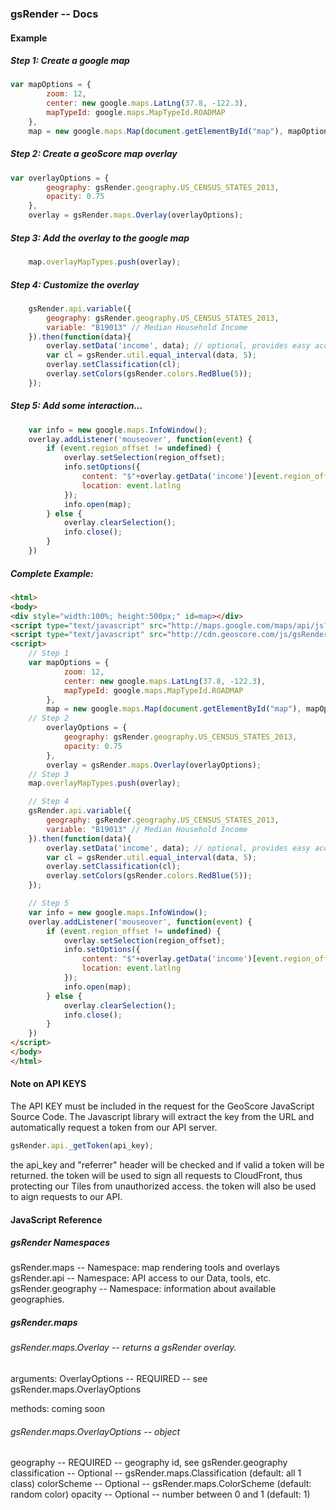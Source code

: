 ### gsRender -- Docs
#### Example

##### Step 1: Create a google map
```javascript
var mapOptions = {
        zoom: 12,
        center: new google.maps.LatLng(37.8, -122.3),
        mapTypeId: google.maps.MapTypeId.ROADMAP
    },
    map = new google.maps.Map(document.getElementById("map"), mapOptions);
```

##### Step 2: Create a geoScore map overlay
```javascript
var overlayOptions = {
        geography: gsRender.geography.US_CENSUS_STATES_2013,
        opacity: 0.75
    },
    overlay = gsRender.maps.Overlay(overlayOptions);
```            

##### Step 3: Add the overlay to the google map
```javascript
    map.overlayMapTypes.push(overlay);   
```

##### Step 4: Customize the overlay
```javascript
    gsRender.api.variable({
        geography: gsRender.geography.US_CENSUS_STATES_2013,
        variable: "B19013" // Median Household Income
    }).then(function(data){
        overlay.setData('income', data); // optional, provides easy access to the raw data, used in step 5.
        var cl = gsRender.util.equal_interval(data, 5);
        overlay.setClassification(cl);
        overlay.setColors(gsRender.colors.RedBlue(5));
    });
```

##### Step 5: Add some interaction...
```javascript
    var info = new google.maps.InfoWindow();
    overlay.addListener('mouseover', function(event) {
        if (event.region_offset != undefined) {
            overlay.setSelection(region_offset);
            info.setOptions({
                content: "$"+overlay.getData('income')[event.region_offset],
                location: event.latlng
            });
            info.open(map);
        } else {
            overlay.clearSelection();
            info.close();
        }
    })

```

##### Complete Example:
```html
<html>
<body>
<div style="width:100%; height:500px;" id=map></div>
<script type="text/javascript" src="http://maps.google.com/maps/api/js?sensor=false"></script>
<script type="text/javascript" src="http://cdn.geoscore.com/js/gsRender.v1.js?apikey=API_KEY"></script>
<script>
    // Step 1
    var mapOptions = {
            zoom: 12,
            center: new google.maps.LatLng(37.8, -122.3),
            mapTypeId: google.maps.MapTypeId.ROADMAP
        },
        map = new google.maps.Map(document.getElementById("map"), mapOptions),
    // Step 2
        overlayOptions = {
            geography: gsRender.geography.US_CENSUS_STATES_2013,
            opacity: 0.75
        },
        overlay = gsRender.maps.Overlay(overlayOptions);
    // Step 3
    map.overlayMapTypes.push(overlay);

    // Step 4
    gsRender.api.variable({
        geography: gsRender.geography.US_CENSUS_STATES_2013,
        variable: "B19013" // Median Household Income
    }).then(function(data){
        overlay.setData('income', data); // optional, provides easy access to the raw data, used in step 5.
        var cl = gsRender.util.equal_interval(data, 5);
        overlay.setClassification(cl);
        overlay.setColors(gsRender.colors.RedBlue(5));
    });

    // Step 5
    var info = new google.maps.InfoWindow();
    overlay.addListener('mouseover', function(event) {
        if (event.region_offset != undefined) {
            overlay.setSelection(region_offset);
            info.setOptions({
                content: "$"+overlay.getData('income')[event.region_offset],
                location: event.latlng
            });
            info.open(map);
        } else {
            overlay.clearSelection();
            info.close();
        }
    })
</script>
</body>
</html>
```

#### Note on API KEYS
The API KEY must be included in the request for the GeoScore JavaScript Source Code.
The Javascript library will extract the key from the URL and automatically request a token from our API server.
```javascript
gsRender.api._getToken(api_key);
```
the api_key and "referrer" header will be checked and if valid a token will be returned.
the token will be used to sign all requests to CloudFront, thus protecting our Tiles from unauthorized access.
the token will also be used to aign requests to our API.

#### JavaScript Reference


##### gsRender Namespaces

gsRender.maps -- Namespace: map rendering tools and overlays
gsRender.api -- Namespace: API access to our Data, tools, etc.
gsRender.geography -- Namespace: information about available geographies.

##### gsRender.maps

###### gsRender.maps.Overlay -- returns a gsRender overlay.
  arguments: OverlayOptions -- REQUIRED -- see gsRender.maps.OverlayOptions
  
  methods: coming soon
  
###### gsRender.maps.OverlayOptions -- object
  geography -- REQUIRED -- geography id, see gsRender.geography
  classification -- Optional -- gsRender.maps.Classification (default: all 1 class)
  colorScheme -- Optional -- gsRender.maps.ColorScheme (default: random color)
  opacity -- Optional -- number between 0 and 1 (default: 1)
  
  
  
  
  
  
  
  
  
